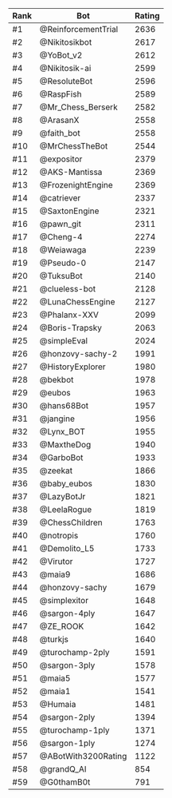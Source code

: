 Rank|Bot|Rating
---|---|---
#1|@ReinforcementTrial|2636
#2|@Nikitosikbot|2617
#3|@YoBot_v2|2612
#4|@Nikitosik-ai|2599
#5|@ResoluteBot|2596
#6|@RaspFish|2589
#7|@Mr_Chess_Berserk|2582
#8|@ArasanX|2558
#9|@faith_bot|2558
#10|@MrChessTheBot|2544
#11|@expositor|2379
#12|@AKS-Mantissa|2369
#13|@FrozenightEngine|2369
#14|@catriever|2337
#15|@SaxtonEngine|2321
#16|@pawn_git|2311
#17|@Cheng-4|2274
#18|@Weiawaga|2239
#19|@Pseudo-0|2147
#20|@TuksuBot|2140
#21|@clueless-bot|2128
#22|@LunaChessEngine|2127
#23|@Phalanx-XXV|2099
#24|@Boris-Trapsky|2063
#25|@simpleEval|2024
#26|@honzovy-sachy-2|1991
#27|@HistoryExplorer|1980
#28|@bekbot|1978
#29|@eubos|1963
#30|@hans68Bot|1957
#31|@jangine|1956
#32|@Lynx_BOT|1955
#33|@MaxtheDog|1940
#34|@GarboBot|1933
#35|@zeekat|1866
#36|@baby_eubos|1830
#37|@LazyBotJr|1821
#38|@LeelaRogue|1819
#39|@ChessChildren|1763
#40|@notropis|1760
#41|@Demolito_L5|1733
#42|@Virutor|1727
#43|@maia9|1686
#44|@honzovy-sachy|1679
#45|@simplexitor|1648
#46|@sargon-4ply|1647
#47|@ZE_ROOK|1642
#48|@turkjs|1640
#49|@turochamp-2ply|1591
#50|@sargon-3ply|1578
#51|@maia5|1577
#52|@maia1|1541
#53|@Humaia|1481
#54|@sargon-2ply|1394
#55|@turochamp-1ply|1371
#56|@sargon-1ply|1274
#57|@ABotWith3200Rating|1122
#58|@grandQ_AI|854
#59|@G0thamB0t|791

